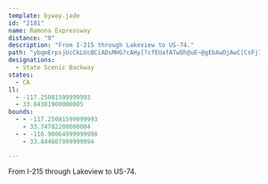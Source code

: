 ```yaml
---
template: byway.jade
id: "2181"
name: Ramona Expressway
distance: "0"
description: "From I-215 through Lakeview to US-74."
path: "ybqmErpsjUcCkLUcBCiADsMHG?cAHy[?cfEUafATwDh@uE~@gEbAwDjAwC|CsFjIaJlGmGH]hAoAv}@i}@pFaHrBsEx@sCt@aERaDD}DIuC_@qDo@gDu@mCmCaF}GmJaKiMyb@{j@gGeJqBcEaC}GkAuFsFaf@eAmKO_G?sDDuBb@eGb@{CpFqWdJge@x@mG\\kGD{B?sB_@uLc@yD}G_b@_@_EWyH{@}uEE{z@ZcUd@aGvAyIfDqL~AsEpsAweCjBkFl@oC\\eCPaE_@qfDFqS^_GnAmGxAmFbCmF`FmHvKiNzO}SzkAu{A~CoEhByDf@sA^eBZaDRwDDg}@JyDvBwWH{G?qKN{Db@aFp@yE|AmGxAeEvE}InQoUrDiDlAw@tKaFtQsHlC{AdFsBfCi@pJg@lAYh@?hCs@tR_LBSrC{AlDkAjJaBnPs@hA_@xAcAxA{ApNuQbScXvH}I~M{QrBkDh@sA^kCHuFIwRHaDZqBd@sAr@kAvGgHvEaDvWsKrGaCbCkArA{@|DyDpFmH`K}Ot@}@h@[lAS"
designations: 
  - State Scenic Backway
states: 
  - CA
ll: 
  - -117.25081599999993
  - 33.84381900000005
bounds: 
  - - -117.25081599999993
    - 33.74782200000004
  - - -116.90064999999998
    - 33.844607999999994

---
```


From I-215 through Lakeview to US-74.